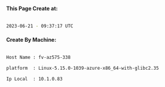 
   
#### This Page Create at:

```bash

2023-06-21 - 09:37:17 UTC

```

#### Create By Machine:

```bash

Host Name : fv-az575-338

platform  : Linux-5.15.0-1039-azure-x86_64-with-glibc2.35

Ip Local  : 10.1.0.83

```

